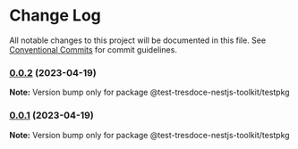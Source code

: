 # Change Log

All notable changes to this project will be documented in this file.
See [Conventional Commits](https://conventionalcommits.org) for commit guidelines.

### [0.0.2](https://github.com/tresdoce/tresdoce-nestjs-toolkit-test/compare/@test-tresdoce-nestjs-toolkit/testpkg@0.0.2-beta.0...@test-tresdoce-nestjs-toolkit/testpkg@0.0.2) (2023-04-19)

**Note:** Version bump only for package @test-tresdoce-nestjs-toolkit/testpkg

### [0.0.1](https://github.com/tresdoce/tresdoce-nestjs-toolkit-test/compare/@test-tresdoce-nestjs-toolkit/testpkg@0.0.1-beta.1...@test-tresdoce-nestjs-toolkit/testpkg@0.0.1) (2023-04-19)

**Note:** Version bump only for package @test-tresdoce-nestjs-toolkit/testpkg

